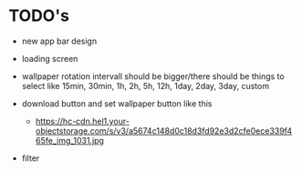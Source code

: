 # TODO's

- new app bar design

- loading screen

- wallpaper rotation intervall should be bigger/there should be things to select like 15min, 30min, 1h, 2h, 5h, 12h, 1day, 2day, 3day, custom
- download button and set wallpaper button like this
    - https://hc-cdn.hel1.your-objectstorage.com/s/v3/a5674c148d0c18d3fd92e3d2cfe0ece339f465fe_img_1031.jpg
- filter 